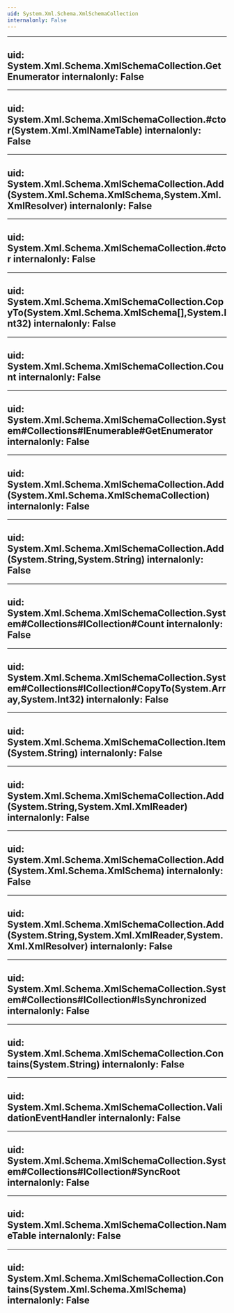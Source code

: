 ```yaml
---
uid: System.Xml.Schema.XmlSchemaCollection
internalonly: False
---
```


---
uid: System.Xml.Schema.XmlSchemaCollection.GetEnumerator
internalonly: False
---

---
uid: System.Xml.Schema.XmlSchemaCollection.#ctor(System.Xml.XmlNameTable)
internalonly: False
---

---
uid: System.Xml.Schema.XmlSchemaCollection.Add(System.Xml.Schema.XmlSchema,System.Xml.XmlResolver)
internalonly: False
---

---
uid: System.Xml.Schema.XmlSchemaCollection.#ctor
internalonly: False
---

---
uid: System.Xml.Schema.XmlSchemaCollection.CopyTo(System.Xml.Schema.XmlSchema[],System.Int32)
internalonly: False
---

---
uid: System.Xml.Schema.XmlSchemaCollection.Count
internalonly: False
---

---
uid: System.Xml.Schema.XmlSchemaCollection.System#Collections#IEnumerable#GetEnumerator
internalonly: False
---

---
uid: System.Xml.Schema.XmlSchemaCollection.Add(System.Xml.Schema.XmlSchemaCollection)
internalonly: False
---

---
uid: System.Xml.Schema.XmlSchemaCollection.Add(System.String,System.String)
internalonly: False
---

---
uid: System.Xml.Schema.XmlSchemaCollection.System#Collections#ICollection#Count
internalonly: False
---

---
uid: System.Xml.Schema.XmlSchemaCollection.System#Collections#ICollection#CopyTo(System.Array,System.Int32)
internalonly: False
---

---
uid: System.Xml.Schema.XmlSchemaCollection.Item(System.String)
internalonly: False
---

---
uid: System.Xml.Schema.XmlSchemaCollection.Add(System.String,System.Xml.XmlReader)
internalonly: False
---

---
uid: System.Xml.Schema.XmlSchemaCollection.Add(System.Xml.Schema.XmlSchema)
internalonly: False
---

---
uid: System.Xml.Schema.XmlSchemaCollection.Add(System.String,System.Xml.XmlReader,System.Xml.XmlResolver)
internalonly: False
---

---
uid: System.Xml.Schema.XmlSchemaCollection.System#Collections#ICollection#IsSynchronized
internalonly: False
---

---
uid: System.Xml.Schema.XmlSchemaCollection.Contains(System.String)
internalonly: False
---

---
uid: System.Xml.Schema.XmlSchemaCollection.ValidationEventHandler
internalonly: False
---

---
uid: System.Xml.Schema.XmlSchemaCollection.System#Collections#ICollection#SyncRoot
internalonly: False
---

---
uid: System.Xml.Schema.XmlSchemaCollection.NameTable
internalonly: False
---

---
uid: System.Xml.Schema.XmlSchemaCollection.Contains(System.Xml.Schema.XmlSchema)
internalonly: False
---
